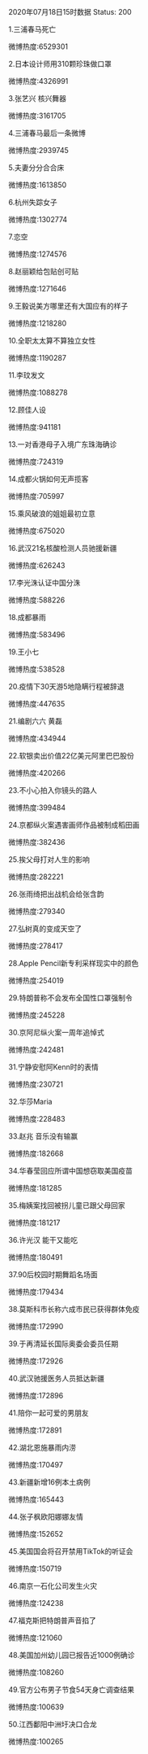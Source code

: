 2020年07月18日15时数据
Status: 200

1.三浦春马死亡

微博热度:6529301

2.日本设计师用310颗珍珠做口罩

微博热度:4326991

3.张艺兴 核兴舞器

微博热度:3161705

4.三浦春马最后一条微博

微博热度:2939745

5.夫妻分分合合床

微博热度:1613850

6.杭州失踪女子

微博热度:1302774

7.恋空

微博热度:1274576

8.赵丽颖给包贴创可贴

微博热度:1271646

9.王毅说美方哪里还有大国应有的样子

微博热度:1218280

10.全职太太算不算独立女性

微博热度:1190287

11.李玟发文

微博热度:1088278

12.顾佳人设

微博热度:941181

13.一对香港母子入境广东珠海确诊

微博热度:724319

14.成都火锅如何无声揽客

微博热度:705997

15.乘风破浪的姐姐最初立意

微博热度:675020

16.武汉21名核酸检测人员驰援新疆

微博热度:626243

17.李光洙认证中国分洙

微博热度:588226

18.成都暴雨

微博热度:583496

19.王小七

微博热度:538528

20.疫情下30天游5地隐瞒行程被辞退

微博热度:447635

21.编剧六六 黄磊

微博热度:434944

22.软银卖出价值22亿美元阿里巴巴股份

微博热度:420266

23.不小心拍入你镜头的路人

微博热度:399484

24.京都纵火案遇害画师作品被制成稻田画

微博热度:382436

25.挨父母打对人生的影响

微博热度:282221

26.张雨绮把出战机会给张含韵

微博热度:279340

27.弘树真的变成天空了

微博热度:278417

28.Apple Pencil新专利采样现实中的颜色

微博热度:254019

29.特朗普称不会发布全国性口罩强制令

微博热度:245228

30.京阿尼纵火案一周年追悼式

微博热度:242481

31.宁静安慰阿Kenn时的表情

微博热度:230721

32.华莎Maria

微博热度:228483

33.赵兆 音乐没有输赢

微博热度:182668

34.华春莹回应所谓中国想窃取美国疫苗

微博热度:181285

35.梅姨案找回被拐儿童已跟父母回家

微博热度:181217

36.许光汉 能干又能吃

微博热度:180491

37.90后校园时期舞蹈名场面

微博热度:179434

38.莫斯科市长称六成市民已获得群体免疫

微博热度:172990

39.于再清延长国际奥委会委员任期

微博热度:172926

40.武汉驰援医务人员抵达新疆

微博热度:172896

41.陪你一起可爱的男朋友

微博热度:172891

42.湖北恩施暴雨内涝

微博热度:170497

43.新疆新增16例本土病例

微博热度:165443

44.张子枫欧阳娜娜友情

微博热度:152652

45.美国国会将召开禁用TikTok的听证会

微博热度:150719

46.南京一石化公司发生火灾

微博热度:124238

47.福克斯把特朗普声音掐了

微博热度:121060

48.美国加州幼儿园已报告近1000例确诊

微博热度:108260

49.官方公布男子节食54天身亡调查结果

微博热度:100639

50.江西鄱阳中洲圩决口合龙

微博热度:100265

